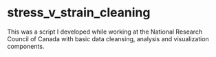 # stress_v_strain_cleaning
This was a script I developed while working at the National Research Council of Canada with basic data cleansing, analysis and visualization components.

